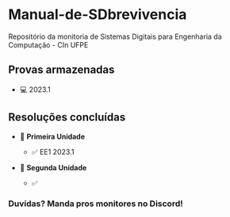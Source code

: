 # Manual-de-SDbrevivencia
Repositório da monitoria de Sistemas Digitais para Engenharia da Computação - CIn UFPE

## Provas armazenadas

- 💻 2023.1

## Resoluções concluídas
- 📌 **Primeira Unidade**
  - ✅ EE1 2023.1 

- 📌 **Segunda Unidade**
  - ✅ 


### Duvídas? Manda pros monitores no Discord!

